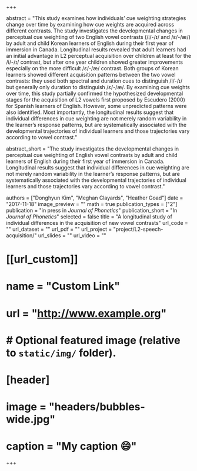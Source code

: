 +++

abstract = "This study examines how individuals’ cue weighting strategies change over time by examining how cue weights are acquired across different contrasts. The study investigates the developmental changes in perceptual cue weighting of two English vowel contrasts (/i/-/ɪ/ and /ɛ/-/æ/) by adult and child Korean learners of English during their first year of immersion in Canada. Longitudinal results revealed that adult learners had an initial advantage in L2 perceptual acquisition over children at least for the /i/-/ɪ/ contrast, but after one year children showed greater improvements especially on the more difficult /ɛ/-/æ/ contrast. Both groups of Korean learners showed different acquisition patterns between the two vowel contrasts: they used both spectral and duration cues to distinguish /i/-/ɪ/ but generally only duration to distinguish /ɛ/-/æ/. By examining cue weights over time, this study partially confirmed the hypothesized developmental stages for the acquisition of L2 vowels first proposed by Escudero (2000) for Spanish learners of English. However, some unpredicted patterns were also identified. Most importantly, the longitudinal results suggest that individual differences in cue weighting are not merely random variability in the learner’s response patterns, but are systematically associated with the developmental trajectories of individual learners and those trajectories vary according to vowel contrast."

abstract_short = "The study investigates the developmental changes in perceptual cue weighting of English vowel contrasts by adult and child learners of English during their first year of immersion in Canada. Longitudinal results suggest that individual differences in cue weighting are not merely random variability in the learner’s response patterns, but are systematically associated with the developmental trajectories of individual learners and those trajectories vary according to vowel contrast."

authors = ["Donghyun Kim", "Meghan Clayards", "Heather Goad"]
date = "2017-11-18"
image_preview = ""
math = true
publication_types = ["2"]
publication = "in press in *Journal of Phonetics*"
publication_short = "In *Journal of Phonetics*"
selected = false
title = "A longitudinal study of individual differences in the acquisition of new vowel contrasts"
url_code = ""
url_dataset = ""
url_pdf = ""
url_project = "project/L2-speech-acquisition/"
url_slides = ""
url_video = ""

# [[url_custom]]
# name = "Custom Link"
# url = "http://www.example.org"

# # Optional featured image (relative to `static/img/` folder).
# [header]
# image = "headers/bubbles-wide.jpg"
# caption = "My caption :smile:"

+++
